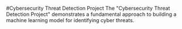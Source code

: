 #Cybersecurity Threat Detection Project 
The "Cybersecurity Threat Detection Project" demonstrates a fundamental approach to building a machine learning model for identifying cyber threats.
